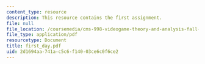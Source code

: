 ```yaml
---
content_type: resource
description: This resource contains the first assignment.
file: null
file_location: /coursemedia/cms-998-videogame-theory-and-analysis-fall-2006/2d1694aa741ac5c6f14003ce6c0f6ce2_first_day.pdf
file_type: application/pdf
resourcetype: Document
title: first_day.pdf
uid: 2d1694aa-741a-c5c6-f140-03ce6c0f6ce2
---
```


